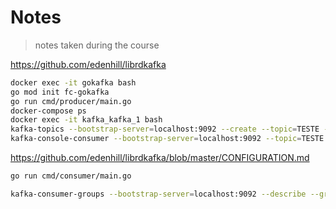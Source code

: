 # Notes

> notes taken during the course

<!-- https://gitignore.io -->
<!-- https://github.com/github/gitignore -->

https://github.com/edenhill/librdkafka

```sh
docker exec -it gokafka bash
go mod init fc-gokafka
go run cmd/producer/main.go
docker-compose ps
docker exec -it kafka_kafka_1 bash
kafka-topics --bootstrap-server=localhost:9092 --create --topic=TESTE --partitions=3
kafka-console-consumer --bootstrap-server=localhost:9092 --topic=TESTE
```

https://github.com/edenhill/librdkafka/blob/master/CONFIGURATION.md

```sh
go run cmd/consumer/main.go
```

```sh
kafka-consumer-groups --bootstrap-server=localhost:9092 --describe --group=goapp-group
```

